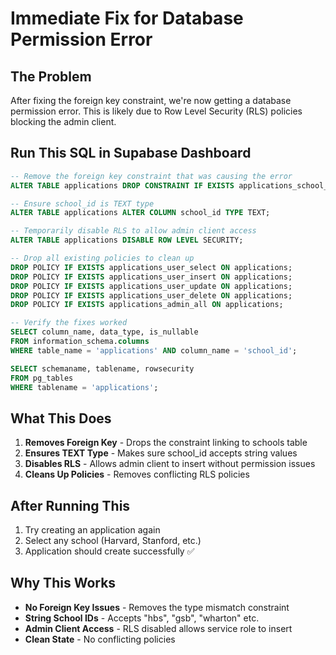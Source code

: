 # Immediate Fix for Database Permission Error

## The Problem
After fixing the foreign key constraint, we're now getting a database permission error. This is likely due to Row Level Security (RLS) policies blocking the admin client.

## Run This SQL in Supabase Dashboard

```sql
-- Remove the foreign key constraint that was causing the error
ALTER TABLE applications DROP CONSTRAINT IF EXISTS applications_school_id_fkey;

-- Ensure school_id is TEXT type
ALTER TABLE applications ALTER COLUMN school_id TYPE TEXT;

-- Temporarily disable RLS to allow admin client access
ALTER TABLE applications DISABLE ROW LEVEL SECURITY;

-- Drop all existing policies to clean up
DROP POLICY IF EXISTS applications_user_select ON applications;
DROP POLICY IF EXISTS applications_user_insert ON applications;
DROP POLICY IF EXISTS applications_user_update ON applications;
DROP POLICY IF EXISTS applications_user_delete ON applications;
DROP POLICY IF EXISTS applications_admin_all ON applications;

-- Verify the fixes worked
SELECT column_name, data_type, is_nullable 
FROM information_schema.columns 
WHERE table_name = 'applications' AND column_name = 'school_id';

SELECT schemaname, tablename, rowsecurity 
FROM pg_tables 
WHERE tablename = 'applications';
```

## What This Does

1. **Removes Foreign Key** - Drops the constraint linking to schools table
2. **Ensures TEXT Type** - Makes sure school_id accepts string values
3. **Disables RLS** - Allows admin client to insert without permission issues
4. **Cleans Up Policies** - Removes conflicting RLS policies

## After Running This

1. Try creating an application again
2. Select any school (Harvard, Stanford, etc.)
3. Application should create successfully ✅

## Why This Works

- **No Foreign Key Issues** - Removes the type mismatch constraint
- **String School IDs** - Accepts "hbs", "gsb", "wharton" etc.
- **Admin Client Access** - RLS disabled allows service role to insert
- **Clean State** - No conflicting policies 